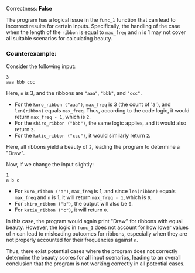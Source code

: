 Correctness: **False**

The program has a logical issue in the `func_1` function that can lead to incorrect results for certain inputs. Specifically, the handling of the case when the length of the `ribbon` is equal to `max_freq` and `n` is 1 may not cover all suitable scenarios for calculating beauty. 

### Counterexample:
Consider the following input:
```
3
aaa bbb ccc
```
Here, `n` is 3, and the ribbons are `"aaa"`, `"bbb"`, and `"ccc"`. 

- For the `kuro_ribbon ("aaa")`, `max_freq` is 3 (the count of 'a'), and `len(ribbon)` equals `max_freq`. Thus, according to the code logic, it would return `max_freq - 1`, which is `2`.
- For the `shiro_ribbon ("bbb")`, the same logic applies, and it would also return `2`.
- For the `katie_ribbon ("ccc")`, it would similarly return `2`.

Here, all ribbons yield a beauty of `2`, leading the program to determine a "Draw". 

Now, if we change the input slightly:
```
1
a b c
```
- For `kuro_ribbon ("a")`, `max_freq` is 1, and since `len(ribbon)` equals `max_freq` and `n` is 1, it will return `max_freq - 1`, which is `0`.
- For `shiro_ribbon ("b")`, the output will also be `0`.
- For `katie_ribbon ("c")`, it will return `0`.

In this case, the program would again print "Draw" for ribbons with equal beauty. However, the logic in `func_1` does not account for how lower values of `n` can lead to misleading outcomes for ribbons, especially when they are not properly accounted for their frequencies against `n`.

Thus, there exist potential cases where the program does not correctly determine the beauty scores for all input scenarios, leading to an overall conclusion that the program is not working correctly in all potential cases.